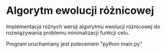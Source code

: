 # Algorytm ewolucji różnicowej

Implementacja różnych wersji algorytmu ewolucji różnicowej do rozwiązywania problemu
minimalizacji funkcji celu.

Program uruchamiany jest poleceniem "python main.py"